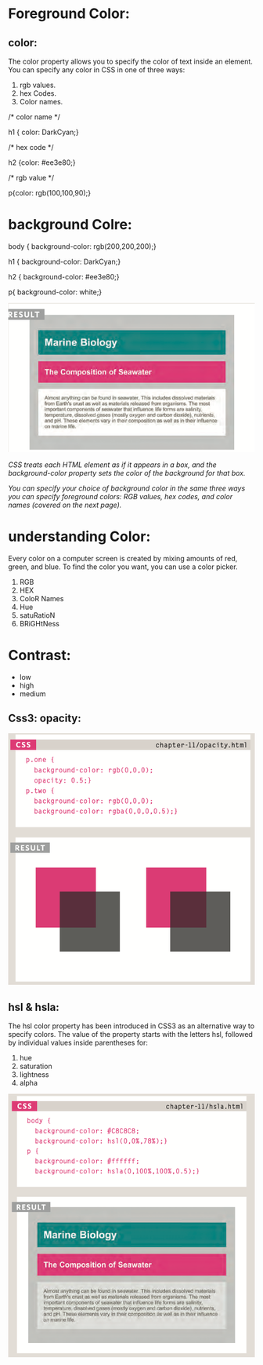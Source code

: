 # Foreground Color:

## color:

The color property allows you to specify the color of text inside an element. You can specify any color in CSS in one of three ways:
1. rgb values.
1. hex Codes.
1. Color names.

/* color name */

h1 {
  color: DarkCyan;}

/* hex code */

h2 {color: #ee3e80;}

/* rgb value */

p{color: rgb(100,100,90);}

# background Colre:

body {
  background-color: rgb(200,200,200);}

h1 {
  background-color: DarkCyan;}

h2 {
  background-color: #ee3e80;}

p{
background-color: white;}

![](img/qwe.png)

*CSS treats each HTML element as if it appears in a box, and the background-color property sets the color of the background for that box.*

*You can specify your choice of background color in the same three ways you can specify foreground colors: RGB values, hex codes, and color names (covered on the next page).*


 # understanding Color:

 Every color on a computer screen is created by mixing amounts of red, green, and blue. To find the color you want, you can use a color picker.
 
 1. RGB 
 1. HEX
 1. ColoR Names
 1. Hue
 1. satuRatioN
 1. BRiGHtNess

 # Contrast:
 * low
 * high
 * medium

## Css3: opacity:

![](img/fgh.png)

## hsl & hsla:
The hsl color property has
been introduced in CSS3 as an alternative way to specify colors. The value of the property starts with the letters hsl, followed
by individual values inside parentheses for:
1. hue
1. saturation
1. lightness
1. alpha

![](img/nmn.png)
